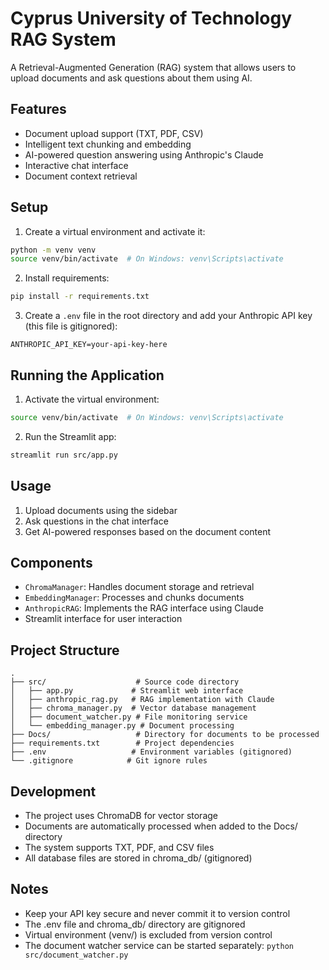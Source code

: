 # Cyprus University of Technology RAG System

A Retrieval-Augmented Generation (RAG) system that allows users to upload documents and ask questions about them using AI.

## Features

- Document upload support (TXT, PDF, CSV)
- Intelligent text chunking and embedding
- AI-powered question answering using Anthropic's Claude
- Interactive chat interface
- Document context retrieval

## Setup

1. Create a virtual environment and activate it:
```bash
python -m venv venv
source venv/bin/activate  # On Windows: venv\Scripts\activate
```

2. Install requirements:
```bash
pip install -r requirements.txt
```

3. Create a `.env` file in the root directory and add your Anthropic API key (this file is gitignored):
```
ANTHROPIC_API_KEY=your-api-key-here
```

## Running the Application

1. Activate the virtual environment:
```bash
source venv/bin/activate  # On Windows: venv\Scripts\activate
```

2. Run the Streamlit app:
```bash
streamlit run src/app.py
```

## Usage

1. Upload documents using the sidebar
2. Ask questions in the chat interface
3. Get AI-powered responses based on the document content

## Components

- `ChromaManager`: Handles document storage and retrieval
- `EmbeddingManager`: Processes and chunks documents
- `AnthropicRAG`: Implements the RAG interface using Claude
- Streamlit interface for user interaction

## Project Structure

```
.
├── src/                    # Source code directory
│   ├── app.py             # Streamlit web interface
│   ├── anthropic_rag.py   # RAG implementation with Claude
│   ├── chroma_manager.py  # Vector database management
│   ├── document_watcher.py # File monitoring service
│   └── embedding_manager.py # Document processing
├── Docs/                   # Directory for documents to be processed
├── requirements.txt        # Project dependencies
├── .env                   # Environment variables (gitignored)
└── .gitignore            # Git ignore rules
```

## Development

- The project uses ChromaDB for vector storage
- Documents are automatically processed when added to the Docs/ directory
- The system supports TXT, PDF, and CSV files
- All database files are stored in chroma_db/ (gitignored)

## Notes

- Keep your API key secure and never commit it to version control
- The .env file and chroma_db/ directory are gitignored
- Virtual environment (venv/) is excluded from version control
- The document watcher service can be started separately: `python src/document_watcher.py`
